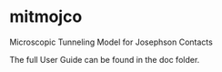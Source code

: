 # mitmojco
Microscopic Tunneling Model for Josephson Contacts

The full User Guide can be found in the doc folder.
